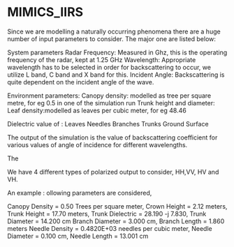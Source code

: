 # MIMICS_IIRS
Since we are modelling a naturally occurring phenomena there are a huge number of input parameters to consider. The major one are listed below:
 
System parameters
Radar Frequency: Measured in Ghz, this is the operating frequency of the radar, kept at 1.25 GHz
Wavelength: Appropriate wavelength has to be selected in order for backscattering to occur, we utilize L band, C band and X band for this. 
Incident Angle: Backscattering is quite dependent on the incident angle of the wave.

Environment parameters:
Canopy density: modelled as tree per square metre, for eg 0.5 in one of the simulation run
Trunk height and diameter: 
Leaf density:modelled as leaves per cubic meter, for eg 48.46

Dielectric value of :
Leaves
Needles
Branches
Trunks
Ground Surface 

The output of the simulation is the value of backscattering coefficient for various values of angle of incidence for different wavelengths.

The 


We have 4 different types of polarized output to consider, HH,VV, HV and VH.

An example :
ollowing parameters are considered,

Canopy Density =  0.50 Trees per square meter, Crown Height =  2.12 meters, 
Trunk Height = 17.70 meters, Trunk Dielectric = 28.190 -j 7.830,
Trunk Diameter = 14.200 cm
Branch Diameter =  3.000 cm, Branch Length =   1.860 meters
Needle Density =  0.4820E+03 needles per cubic meter, Needle Diameter = 0.100 cm, Needle Length = 13.001 cm
